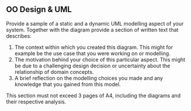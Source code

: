OO Design & UML
---------------

Provide a sample of a static and a dynamic UML modelling aspect of your system. Together with the diagram provide a section of written text that describes:

1. The context within which you created this diagram. This might for example be the use case that you were working on or modelling.
1. The motivation behind your choice of this particular aspect. This might be due to a challenging design decision or uncertainty about the relationship of domain concepts.
1. A brief reflection on the modelling choices you made and any knowledge that you gained from this model.

This section must not exceed 3 pages of A4, including the diagrams and their respective analysis.
